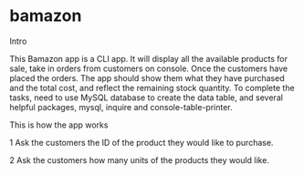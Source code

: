 # bamazon

Intro

This Bamazon app is a CLI app. It will display all the available products for sale, take in orders from customers on console. Once the customers have placed the orders. The app should show them what they have purchased and the total cost, and reflect the remaining stock quantity. To complete the tasks, need to use MySQL database to create the data table, and several helpful packages, mysql, inquire and console-table-printer.

This is how the app works

1 Ask the customers the ID of the product they would like to purchase.





2 Ask the customers how many units of the products they would like.
